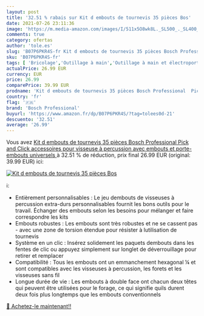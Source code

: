 ```yaml
---
layout: post
title: '32.51 % rabais sur Kit d embouts de tournevis 35 pièces Bos'
date: 2021-07-26 23:11:36
image: 'https://m.media-amazon.com/images/I/511x5O8wk8L._SL500_._SL400_.jpg'
comments: true
category: ofertas
author: 'tole.es'
slug: 'B07P6PKR4S-fr Kit d embouts de tournevis 35 pièces Bosch Professional...'
sku: 'B07P6PKR4S-fr'
tags: [ 'Bricolage','Outillage à main','Outillage à main et électroportatif','bosch professional', ]
actualPrice: 26.99 EUR
currency: EUR
price: 26.99
comparePrice: 39.99 EUR
prodname: 'Kit d embouts de tournevis 35 pièces Bosch Professional  Pick and Click  accessoires pour visseuse à percussion  avec embouts et porte-embouts universels '
country: 'fr'
flag: '🇫🇷'
brand: 'Bosch Professional'
buyurl: 'https://www.amazon.fr/dp/B07P6PKR4S/?tag=tolees0d-21'
descuento: '32.51'
average: '26.99'
---
```


Vous avez [Kit d embouts de tournevis 35 pièces Bosch Professional  Pick and Click  accessoires pour visseuse à percussion  avec embouts et porte-embouts universels ](https://www.amazon.fr/dp/B07P6PKR4S/?tag=tolees0d-21)  à  32.51 % de réduction, prix final  26.99 EUR (original: 39.99 EUR) ici:

[![Kit d embouts de tournevis 35 pièces Bos](https://m.media-amazon.com/images/I/511x5O8wk8L._SL500_._SL400_.jpg)](https://www.amazon.fr/dp/B07P6PKR4S/?tag=tolees0d-21)

ℹ️:

- Entièrement personnalisables : Le jeu dembouts de visseuses à percussion extra-durs personnalisables fournit les bons outils pour le travail. Échanger des embouts selon les besoins pour mélanger et faire correspondre les kits
- Embouts robustes : Les embouts sont très robustes et ne se cassent pas - avec une zone de torsion étendue pour résister à lutilisation de tournevis
- Système en un clic : Insérez solidement les paquets dembouts dans les fentes de clic ou appuyez simplement sur longlet de déverrouillage pour retirer et remplacer
- Compatibilité : Tous les embouts ont un emmanchement hexagonal ¼ et sont compatibles avec les visseuses à percussion, les forets et les visseuses sans fil
- Longue durée de vie : Les embouts à double face ont chacun deux têtes qui peuvent être utilisées pour le forage, ce qui signifie quils durent deux fois plus longtemps que les embouts conventionnels

[🛒 Achetez-le maintenant!!](https://www.amazon.fr/dp/B07P6PKR4S/?tag=tolees0d-21)
